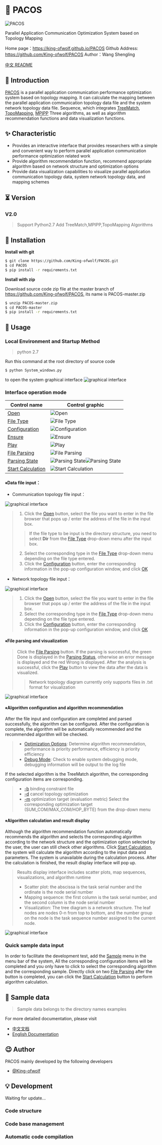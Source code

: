 # 📃 PACOS

![PACOS](Layout/png/1208066.png)

Parallel Application Communication Optimization System based on Topology Mapping

Home page：<https://king-ofwolf.github.io/PACOS>
Github Address: <https://github.com/King-ofwolf/PACOS>
Author：Wang Shengling

[中文 README](README.md)

## 📣 Introduction

[PACOS](https://github.com/King-ofwolf/PACOS) is a parallel application communication performance optimization system based on topology mapping. It can calculate the mapping between the parallel application communication topology data file and the system network topology data file. Sequence, which integrates [TreeMatch](http://treematch.gforge.inria.fr/), [TopoMapping](https://dl.acm.org/citation.cfm?id=3079104), [MPIPP]( Https://dl.acm.org/citation.cfm?id=1183451) Three algorithms, as well as algorithm recommendation functions and data visualization functions.

## ✨ Characteristic

* Provides an interactive interface that provides researchers with a simple and convenient way to perform parallel application communication performance optimization related work
* Provide algorithm recommendation function, recommend appropriate algorithm based on network structure and optimization options
* Provide data visualization capabilities to visualize parallel application communication topology data, system network topology data, and mapping schemes

## ⏳ Version

### V2.0

> Support Python2.7
> Add TreeMatch,MPIPP,TopoMapping Algorithms

## 🔰 Installation

**Install with git**
```bash
$ git clone https://github.com/King-ofwolf/PACOS.git
$ cd PACOS
$ pip install -r requirements.txt
```
**Install with zip**

Download source code zip file at the master branch of <https://github.com/King-ofwolf/PACOS>, its name is PACOS-master.zip
```bash
$ unzip PACOS-master.zip
$ cd PACOS-master
$ pip install -r requirements.txt
```
## 📝 Usage

### Local Environment and Startup Method
> python 2.7

Run this command at the root directory of source code 
```bash
$ python System_windows.py
```
to open the system graphical interface
![graphical interface](Layout/img/main.png)

### Interface operation mode

Control name | Control graphic
--------|-------
[Open]()|![Open](Layout/img/open.png)
[File Type]()|![File Type](Layout/img/file_type.png)
[Configuration]()|![Configuration](Layout/img/settings.png)
[Ensure]()|![Ensure](Layout/img/ensure.png)
[Play]()|![Play](Layout/img/play.png)
[File Parsing]()|![File Parsing](Layout/img/file_analysis.png)
[Parsing State]()|![Parsing State](Layout/img/analysis_done.png)![Parsing State](Layout/img/analysis_wrong.png)
[Start Calculation]()|![Start Calculation](Layout/img/caculate.png)

#### &diams;Data file input：

- Communication topology file input：

![graphical interface](Layout/img/task_input_line.png)

> 1. Click the [Open]() button, select the file you want to enter in the file browser that pops up / enter the address of the file in the input box.
> >If the file type to be input is the directory structure, you need to select **Dir** from the [File Type]() drop-down menu after the input box.
> 
> 2. Select the corresponding type in the [File Type]() drop-down menu depending on the file type entered.
> 3. Click the [Configuration]() button, enter the corresponding information in the pop-up configuration window, and click [OK]()

- Network topology file input：

![graphical interface](Layout/img/net_input_line.png)

> 1. Click the [Open]() button, select the file you want to enter in the file browser that pops up / enter the address of the file in the input box.
> 2. Select the corresponding type in the [File Type]() drop-down menu depending on the file type entered.
> 3. Click the [Configuration]() button, enter the corresponding information in the pop-up configuration window, and click [OK]()

#### &diams;File parsing and visualization

> Click the [File Parsing]() button. If the parsing is successful, the green Done is displayed in the [Parsing Status](), otherwise an error message is displayed and the red Wrong is displayed.
> After the analysis is successful, click the [Play]() button to view the data after the data is visualized.
> > Network topology diagram currently only supports files in .txt format for visualization

![graphical interface](Layout/img/TaskGraph.png)

#### &diams;Algorithm configuration and algorithm recommendation

After the file input and configuration are completed and parsed successfully, the algorithm can be configured. After the configuration is complete, the algorithm will be automatically recommended and the recommended algorithm will be checked.
> - [Optimization Options](): Determine algorithm recommendation, performance is priority performance, efficiency is priority efficiency
> - [Debug Mode](): Check to enable system debugging mode, debugging information will be output to the log file

If the selected algorithm is the TreeMatch algorithm, the corresponding configuration items are corresponding.
> - [-b]() binding constraint file
> - [-d]() cancel topology optimization
> - [-m]() optimization target (evaluation metric) Select the corresponding optimization target (SUM_COM/MAX_COM/HOP_BYTE) from the drop-down menu

#### &diams;Algorithm calculation and result display

Although the algorithm recommendation function automatically recommends the algorithm and selects the corresponding algorithm according to the network structure and the optimization option selected by the user, the user can still check other algorithms. Click [Start Calculation](), the system will calculate the algorithm according to the input data and parameters. The system is unavailable during the calculation process. After the calculation is finished, the result display interface will pop up.
> Results display interface includes scatter plots, map sequences, visualizations, and algorithm runtime
> - Scatter plot: the abscissa is the task serial number and the ordinate is the node serial number
> - Mapping sequence: the first column is the task serial number, and the second column is the node serial number
> - Visualization: The tree diagram is a network structure. The leaf nodes are nodes 0-n from top to bottom, and the number group on the node is the task sequence number assigned to the current node.

![graphical interface](Layout/img/result_show.png)

### Quick sample data input 

In order to facilitate the development test, add the [Sample]() menu in the menu bar of the system, All  the corresponding configuration items will be completed and you only have to click to select the corresponding algorithm and the corresponding sample. Directly click on two [File Parsing]() after the button is completed, you can click the [Start Calculation]() button to perform algorithm calculation.

## 🔖 Sample data

> Sample data belongs to the directory names examples

For more detailed documentation, please visit

* [中文文档](README.md)
* [English Documentation](README.en.md)

## 😉 Author

PACOS mainly developed by the following developers

* [@King-ofwolf](https://github.com/King-ofwolf/)

## 💡 Development
Waiting for update...
### Code structure
### Code base management
### Automatic code compilation


